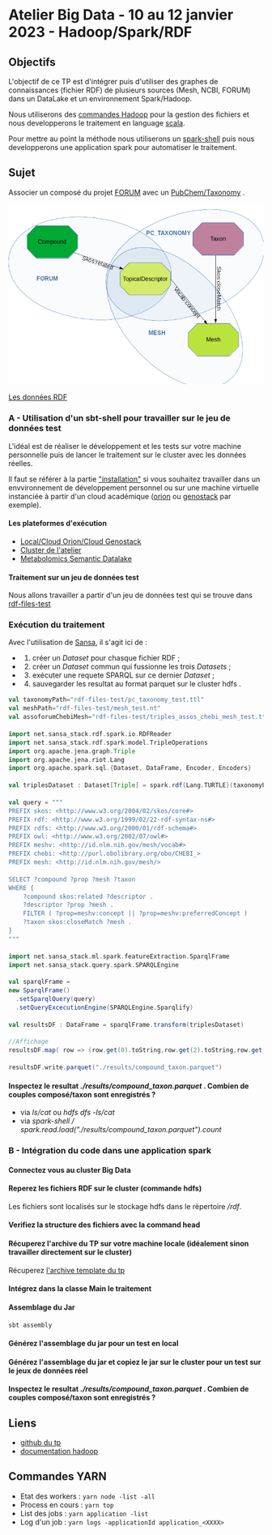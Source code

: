 # Atelier Big Data - 10 au 12 janvier 2023 - Hadoop/Spark/RDF

## Objectifs

L'objectif de ce TP est d'intégrer puis d'utiliser des graphes de connaissances (fichier RDF) de plusieurs sources (Mesh, NCBI, FORUM) dans un DataLake et un environnement Spark/Hadoop. 

Nous utiliserons des [commandes Hadoop](https://hadoop.apache.org/docs/current/hadoop-project-dist/hadoop-common/FileSystemShell.html) pour la gestion des fichiers et nous developperons le traitement en language [scala](https://www.scala-lang.org/). 

Pour mettre au point la méthode nous utiliserons un [spark-shell](https://spark.apache.org/docs/latest/quick-start.html) puis nous developperons une application spark pour automatiser le traitement.

## Sujet

Associer un composé du projet [FORUM](https://forum-webapp.semantic-metabolomics.fr/#/about) avec un [PubChem/Taxonomy](https://pubchem.ncbi.nlm.nih.gov/source/22056) .

![fig1](./img/fig1.png)

[Les données RDF](./databases.md)


### A - Utilisation d'un  sbt-shell pour travailler sur le jeu de données test

L'idéal est de réaliser le développement et les tests sur votre machine personnelle puis de lancer le traitement sur le cluster avec les données réelles.

Il faut se référer à la partie ["installation"](./prerequisites.md) si vous souhaitez travailler dans un envvironnement de développement personnel ou sur une machine virtuelle instanciée à partir d'un cloud académique ([orion](https://orion.cloud.inrae.fr/) ou [genostack](https://genostack.genouest.org/) par exemple).


#### Les plateformes d'exécution

- [Local/Cloud Orion/Cloud Genostack](./local.md)
- [Cluster de l'atelier](./clustertp.md)
- [Metabolomics Semantic Datalake](./msd.md)

#### Traitement sur un jeu de données test

Nous allons travailler a partir d'un jeu de données test qui se trouve dans [rdf-files-test](https://github.com/p2m2/tp-big-data-scala-spark-sansa/tree/main/rdf-files-test)


### Exécution du traitement

Avec l'utilisation de [Sansa](http://sansa-stack.github.io/SANSA-Stack/), il s'agit ici de : 

 - 1) créer un *Dataset* pour chasque fichier RDF ;
 - 2) créer un *Dataset* commun qui fussionne les trois *Datasets* ;
 - 3) exécuter une requete SPARQL sur ce dernier *Dataset* ;
 - 4) sauvegarder les resultat au format parquet sur le cluster hdfs .
  

```scala
val taxonomyPath="rdf-files-test/pc_taxonomy_test.ttl"
val meshPath="rdf-files-test/mesh_test.nt"
val assoforumChebiMesh="rdf-files-test/triples_assos_chebi_mesh_test.ttl"

import net.sansa_stack.rdf.spark.io.RDFReader
import net.sansa_stack.rdf.spark.model.TripleOperations
import org.apache.jena.graph.Triple
import org.apache.jena.riot.Lang
import org.apache.spark.sql.{Dataset, DataFrame, Encoder, Encoders}

val triplesDataset : Dataset[Triple] = spark.rdf(Lang.TURTLE)(taxonomyPath).toDS().union(spark.rdf(Lang.NT)(meshPath).toDS()).union(spark.rdf(Lang.TURTLE)(assoforumChebiMesh).toDS())

val query = """ 
PREFIX skos: <http://www.w3.org/2004/02/skos/core#>
PREFIX rdf: <http://www.w3.org/1999/02/22-rdf-syntax-ns#>
PREFIX rdfs: <http://www.w3.org/2000/01/rdf-schema#>
PREFIX owl: <http://www.w3.org/2002/07/owl#>
PREFIX meshv: <http://id.nlm.nih.gov/mesh/vocab#>
PREFIX chebi: <http://purl.obolibrary.org/obo/CHEBI_>
PREFIX mesh: <http://id.nlm.nih.gov/mesh/>

SELECT ?compound ?prop ?mesh ?taxon
WHERE {
	?compound skos:related ?descriptor .
    ?descriptor ?prop ?mesh .
    FILTER ( ?prop=meshv:concept || ?prop=meshv:preferredConcept )
    ?taxon skos:closeMatch ?mesh .
}
"""

import net.sansa_stack.ml.spark.featureExtraction.SparqlFrame
import net.sansa_stack.query.spark.SPARQLEngine

val sparqlFrame =
new SparqlFrame()
  .setSparqlQuery(query)
  .setQueryExcecutionEngine(SPARQLEngine.Sparqlify)

val resultsDF : DataFrame = sparqlFrame.transform(triplesDataset)

//Affichage
resultsDF.map( row => (row.get(0).toString,row.get(2).toString,row.get(0).toString,row.get(3).toString) ).take(1)

resultsDF.write.parquet("./results/compound_taxon.parquet")
```

#### Inspectez le resultat *./results/compound_taxon.parquet* . Combien de couples composé/taxon sont enregistrés ?

- via *ls/cat* ou *hdfs dfs -ls/cat*
- via *spark-shell / spark.read.load("./results/compound_taxon.parquet").count*

### B - Intégration du code dans une application spark

#### Connectez vous au cluster Big Data

#### Reperez les fichiers RDF sur le cluster (commande hdfs)

Les fichiers sont localisés sur le stockage hdfs dans le répertoire */rdf*.

#### Verifiez la structure des fichiers avec la command head

#### Récuperez l'archive du TP sur votre machine locale (idéalement sinon travailler directement sur le cluster)

Récuperez [l'archive template du tp](https://github.com/p2m2/tp-big-data-scala-spark-sansa/archive/refs/heads/main.zip) 

#### Intégrez dans la classe Main le traitement

#### Assemblage du Jar

```shell
sbt assembly
```

#### Générez l'assemblage du jar pour un test en local 
#### Générez l'assemblage du jar et copiez le jar sur le cluster pour un test sur le jeux de données réel

#### Inspectez le resultat *./results/compound_taxon.parquet* . Combien de couples composé/taxon sont enregistrés ?



## Liens

- [github du tp](https://github.com/p2m2/tp-big-data-scala-spark-sansa/)
- [documentation hadoop](https://hadoop.apache.org/docs/current/hadoop-project-dist/hadoop-common/FileSystemShell.html)


## Commandes YARN

- Etat des workers : `yarn node -list -all`
- Process en cours : `yarn top`
- List des jobs : `yarn application -list`
- Log d'un job : `yarn logs -applicationId application_<XXXX>`
